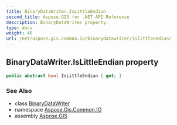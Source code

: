 ```yaml
---
title: BinaryDataWriter.IsLittleEndian
second_title: Aspose.GIS for .NET API Reference
description: BinaryDataWriter property. 
type: docs
weight: 40
url: /net/aspose.gis.common.io/binarydatawriter/islittleendian/
---
```

## BinaryDataWriter.IsLittleEndian property

```csharp
public abstract bool IsLittleEndian { get; }
```

### See Also

* class [BinaryDataWriter](../)
* namespace [Aspose.Gis.Common.IO](../../binarydatawriter/)
* assembly [Aspose.GIS](../../../)


